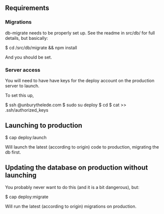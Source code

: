 
## Requirements

### Migrations

db-migrate needs to be properly set up. See the readme in src/db/ for full details, but basically:

$ cd <repo-root>/src/db/migrate && npm install

And you should be set.

### Server access

You will need to have have keys for the deploy account on the production server to launch.

To set this up,

$ ssh <you>@unburythelede.com
$ sudo su deploy
$ cd
$ cat <your public ssh key> >> .ssh/authorized_keys

## Launching to production

$ cap deploy:launch

Will launch the latest (according to origin) code to production, migrating the db first.

## Updating the database on production without launching

You probably never want to do this (and it is a bit dangerous), but:

$ cap deploy:migrate

Will run the latest (according to origin) migrations on production.


